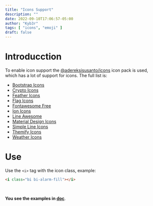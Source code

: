 ```yaml
---
title: "Icons Support"
description: ""
date: 2022-09-10T17:06:57-05:00
author: "Kyb3r"
tags: [ "icons", "emoji" ]
draft: false
---
```

# Introducction
To enable icon support the [@adereksisusanto/icons](https://www.npmjs.com/package/@adereksisusanto/icons) icon pack is used, which has a lot of support for icons. The full list is:

* [Bootstrap Icons](https://icons.getbootstrap.com)
* [Crypto Icons](https://guarda.com/coins)
* [Feather Icons](https://feathericons.com)
* [Flag Icons](https://flagicons.lipis.dev)
* [Fontawesome Free](https://fontawesome.com/icons?d=gallery&p=2&m=free)
* [Ion Icons](https://ionic.io/ionicons)
* [Line Awesome](https://icons8.com/line-awesome)
* [Material Design Icons](https://materialdesignicons.com)
* [Simple Line Icons](https://thesabbir.github.io/simple-line-icons)
* [Themify Icons](http://themify.me/themify-icons)
* [Weather Icons](http://erikflowers.github.io/weather-icons)

# Use
Use the `<i>` tag with the icon class, example:
```html
<i class="bi bi-alarm-fill"></i>
```
<br><i class="bi bi-alarm-fill"></i>

**You see the examples in [doc](https://www.npmjs.com/package/@adereksisusanto/icons)**.
